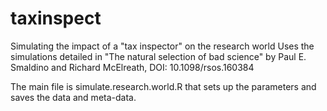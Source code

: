 # taxinspect
Simulating the impact of a "tax inspector" on the research world
Uses the simulations detailed in "The natural selection of bad science" by Paul E. Smaldino and Richard McElreath, DOI: 10.1098/rsos.160384 

The main file is simulate.research.world.R that sets up the parameters and saves the data and meta-data.
